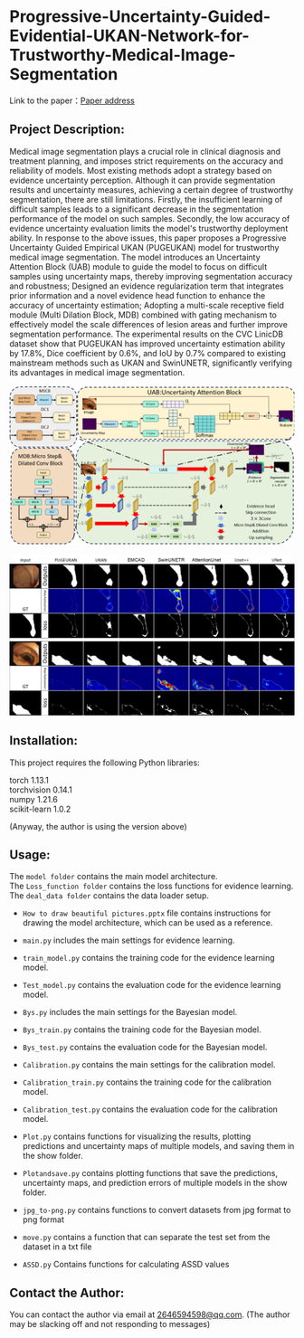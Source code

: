 # Progressive-Uncertainty-Guided-Evidential-UKAN-Network-for-Trustworthy-Medical-Image-Segmentation
Link to the paper：[Paper address]()

## Project Description:

Medical image segmentation plays a crucial role in clinical diagnosis and treatment planning, and imposes strict requirements on the accuracy and reliability of models. Most existing methods adopt a strategy based on evidence uncertainty perception. Although it can provide segmentation results and uncertainty measures, achieving a certain degree of trustworthy segmentation, there are still limitations. Firstly, the insufficient learning of difficult samples leads to a significant decrease in the segmentation performance of the model on such samples. Secondly, the low accuracy of evidence uncertainty evaluation limits the model's trustworthy deployment ability. In response to the above issues, this paper proposes a Progressive Uncertainty Guided Empirical UKAN (PUGEUKAN) model for trustworthy medical image segmentation. The model introduces an Uncertainty Attention Block (UAB) module to guide the model to focus on difficult samples using uncertainty maps, thereby improving segmentation accuracy and robustness; Designed an evidence regularization term that integrates prior information and a novel evidence head function to enhance the accuracy of uncertainty estimation; Adopting a multi-scale receptive field module (Multi Dilation Block, MDB) combined with gating mechanism to effectively model the scale differences of lesion areas and further improve segmentation performance. The experimental results on the CVC LinicDB dataset show that PUGEUKAN has improved uncertainty estimation ability by 17.8%, Dice coefficient by 0.6%, and IoU by 0.7% compared to existing mainstream methods such as UKAN and SwinUNETR, significantly verifying its advantages in medical image segmentation. 

![model](https://github.com/xi-xiaoran/Progressive-Uncertainty-Guided-Evidential-UKAN-Network-for-Trustworthy-Medical-Image-Segmentation/blob/main/Plot/model.PNG)

![Display image of segmentation effect](https://github.com/xi-xiaoran/Progressive-Uncertainty-Guided-Evidential-UKAN-Network-for-Trustworthy-Medical-Image-Segmentation/blob/main/Plot/result.PNG)
## Installation:

This project requires the following Python libraries:

torch 1.13.1  
torchvision 0.14.1  
numpy 1.21.6  
scikit-learn 1.0.2  

(Anyway, the author is using the version above)
## Usage:
The `model folder` contains the main model architecture.  
The `Loss_function folder` contains the loss functions for evidence learning.  
The `deal_data folder` contains the data loader setup.  

- `How to draw beautiful pictures.pptx` file contains instructions for drawing the model architecture, which can be used as a reference.

- `main.py` includes the main settings for evidence learning.

- `train_model.py` contains the training code for the evidence learning model.

- `Test_model.py` contains the evaluation code for the evidence learning model.

- `Bys.py` includes the main settings for the Bayesian model.

- `Bys_train.py` contains the training code for the Bayesian model.

- `Bys_test.py` contains the evaluation code for the Bayesian model.

- `Calibration.py` contains the main settings for the calibration model.

- `Calibration_train.py` contains the training code for the calibration model.

- `Calibration_test.py` contains the evaluation code for the calibration model.

- `Plot.py` contains functions for visualizing the results, plotting predictions and uncertainty maps of multiple models, and saving them in the show folder.

- `Plotandsave.py` contains plotting functions that save the predictions, uncertainty maps, and prediction errors of multiple models in the show folder.

- `jpg_to-png.py` contains functions to convert datasets from jpg format to png format

- `move.py` contains a function that can separate the test set from the dataset in a txt file

- `ASSD.py` Contains functions for calculating ASSD values

## Contact the Author:

You can contact the author via email at 2646594598@qq.com.
(The author may be slacking off and not responding to messages)
